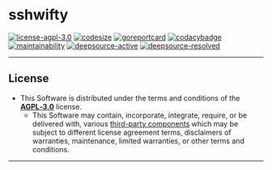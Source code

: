 # sshwifty

[![license-agpl-3.0](https://img.shields.io/badge/license-AGPL‑3.0-blue.svg)](https://img.shields.io/badge/license-AGPL‑3.0-blue.svg)
[![codesize](https://img.shields.io/github/languages/code-size/BAN-AI-Multics/sshwifty.svg)](https://github.com/BAN-AI-Multics/sshwifty)
[![goreportcard](https://goreportcard.com/badge/github.com/BAN-AI-Multics/sshwifty)](https://goreportcard.com/badge/github.com/BAN-AI-Multics/sshwifty)
[![codacybadge](https://api.codacy.com/project/badge/Grade/abada4bf5755427ca565bdef2e23ef5e)](https://app.codacy.com/gh/BAN-AI-Multics/sshwifty?utm_source=github.com&utm_medium=referral&utm_content=BAN-AI-Multics/sshwifty&utm_campaign=Badge_Grade_Settings)
[![maintainability](https://api.codeclimate.com/v1/badges/e0a0f66c4911f46f643c/maintainability)](https://codeclimate.com/github/BAN-AI-Multics/sshwifty/maintainability)
[![deepsource-active](https://deepsource.io/gh/BAN-AI-Multics/sshwifty.svg/?label=active-issues)](https://deepsource.io/gh/BAN-AI-Multics/sshwifty/?ref=repository-badge)
[![deepsource-resolved](https://deepsource.io/gh/BAN-AI-Multics/sshwifty.svg/?label=resolved+issues)](https://deepsource.io/gh/BAN-AI-Multics/sshwifty/?ref=repository-badge)

---

## License

- This Software is distributed under the terms and conditions of the
  [**AGPL‑3.0**](LICENSE.md) license.
  - This Software may contain, incorporate, integrate, require, or be
    delivered with, various [third-party components](DEPENDENCIES.md) which
    may be subject to different license agreement terms, disclaimers of
    warranties, maintenance, limited warranties, or other terms and
    conditions.

[license.md]: LICENSE.md
[dependencies.md]: DEPENDENCIES.md

---
